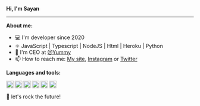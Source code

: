 **Hi, I'm Sayan**

* * *

**About me:**
- 💻 I'm developer since 2020
- ⚛️ JavaScript | Typescript | NodeJS | Html | Heroku | Python 
- 🚀 I'm CEO at [@Yummy](https://website-da-yummyx.herokuapp.com)
- 📫 How to reach me: [My site](https://sayanzyx.netlify.app), [Instagram](https://www.instagram.com/sayanzyx/) or [Twitter](https://twitter.com/Sayanzyx)



**Languages and tools:**

<img align="left" height="20" src="https://logospng.org/download/javascript/logo-javascript-512.png">
<img align="left" height="20" src="https://cdn-icons-png.flaticon.com/512/5968/5968381.png">
<img align="left" height="20" src="https://cdn-icons-png.flaticon.com/512/5968/5968322.png">
<img align="left" height="20" src="https://cdn-icons-png.flaticon.com/512/732/732212.png">
<img align="left" height="20" src="https://cdn-icons-png.flaticon.com/512/873/873120.png">
<img align="left" height="20" src="https://cdn3.iconfinder.com/data/icons/logos-and-brands-adobe/512/267_Python-512.png">


<br/>
<br/>
🚀 let's rock the future!
